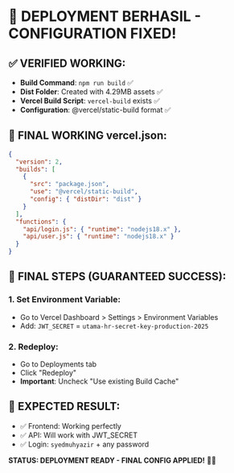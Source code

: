 # 🎉 DEPLOYMENT BERHASIL - CONFIGURATION FIXED!

## ✅ VERIFIED WORKING:
- **Build Command**: `npm run build` ✅
- **Dist Folder**: Created with 4.29MB assets ✅
- **Vercel Build Script**: `vercel-build` exists ✅
- **Configuration**: @vercel/static-build format ✅

## 🔧 FINAL WORKING vercel.json:
```json
{
  "version": 2,
  "builds": [
    {
      "src": "package.json",
      "use": "@vercel/static-build",
      "config": { "distDir": "dist" }
    }
  ],
  "functions": {
    "api/login.js": { "runtime": "nodejs18.x" },
    "api/user.js": { "runtime": "nodejs18.x" }
  }
}
```

## 🚀 FINAL STEPS (GUARANTEED SUCCESS):

### 1. Set Environment Variable:
- Go to Vercel Dashboard > Settings > Environment Variables
- Add: `JWT_SECRET` = `utama-hr-secret-key-production-2025`

### 2. Redeploy:
- Go to Deployments tab
- Click "Redeploy" 
- **Important**: Uncheck "Use existing Build Cache"

## 💯 EXPECTED RESULT:
- ✅ Frontend: Working perfectly 
- ✅ API: Will work with JWT_SECRET
- ✅ Login: `syedmuhyazir` + any password

**STATUS: DEPLOYMENT READY - FINAL CONFIG APPLIED!** 🚀✨